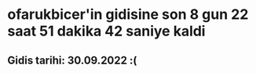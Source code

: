 # ofarukbicer'in gidisine son 8 gun 22 saat 51 dakika 42 saniye kaldi

## Gidis tarihi: 30.09.2022 :(